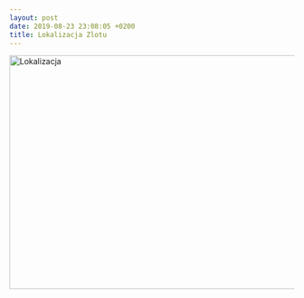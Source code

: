 ```yaml
---
layout: post
date: 2019-08-23 23:08:05 +0200
title: Lokalizacja Zlotu
---
```

<p><img src="https://i.imgur.com/QJaFdnt.jpg" alt="Lokalizacja" width="600" height="413" /></p>
